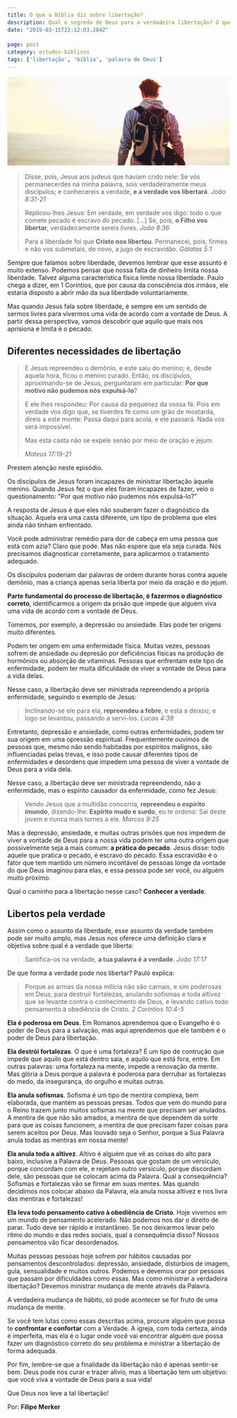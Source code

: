 ```yaml
---
title: O que a Bíblia diz sobre libertação?
description: Qual o segredo de Deus para a verdadeira libertação? O que diz a Bíblia sobre isso? Descubra aqui.
date: "2019-03-15T22:12:03.284Z"

page: post
category: estudos-biblicos
tags: ['libertação', 'bíblia', 'palavra de Deus']
---
```


![Pássaro voando no céu](./freedom.jpg)

> Disse, pois, Jesus aos judeus que haviam crido nele: Se vós permanecerdes na minha palavra, sois verdadeiramente meus discípulos; e conhecereis a verdade, **e a verdade vos libertará**. *João 8:31-21*
>
> Replicou-lhes Jesus: Em verdade, em verdade vos digo: todo o que comete pecado é escravo do pecado. […]  Se, pois, **o Filho vos libertar**, verdadeiramente sereis livres. *João 8:36*
>
> Para a liberdade foi que **Cristo nos libertou**. Permanecei, pois, firmes e não vos submetais, de novo, a jugo de escravidão. *Gálatas 5:1*

Sempre que falamos sobre liberdade, devemos lembrar que esse assunto é muito extenso. Podemos pensar que nossa falta de dinheiro limita nossa liberdade. Talvez alguma característica física limite nossa liberdade. Paulo chega a dizer, em 1 Coríntios, que por causa da consciência dos irmãos, ele estaria disposto a abrir mão da sua liberdade voluntariamente.

Mas quando Jesus fala sobre liberdade, é sempre em um sentido de sermos livres para vivermos uma vida de acordo com a vontade de Deus. A partir dessa perspectiva, vamos descobrir que aquilo que mais nos aprisiona e limita é o pecado.

## Diferentes necessidades de libertação

> E Jesus repreendeu o demônio, e este saiu do menino; e, desde aquela hora, ficou o menino curado.
> Então, os discípulos, aproximando-se de Jesus, perguntaram em particular: **Por que motivo não pudemos nós expulsá-lo**?
>
> E ele lhes respondeu: Por causa da pequenez da vossa fé. Pois em verdade vos digo que, se tiverdes fé como um grão de mostarda, direis a este monte: Passa daqui para acolá, e ele passará. Nada vos será impossível.
>
> Mas esta casta não se expele senão por meio de oração e jejum.
>
> *Mateus 17:19-21*

Prestem atenção neste episódio.

Os discípulos de Jesus foram incapazes de ministrar libertação àquele menino. Quando Jesus fez o que eles foram incapazes de fazer, veio o questionamento: "Por que motivo não pudemos nós expulsá-lo?"

A resposta de Jesus é que eles não souberam fazer o diagnóstico da situação. Aquela era uma casta diferente, um tipo de problema que eles ainda não tinham enfrentado.

Você pode administrar remédio para dor de cabeça em uma pessoa que está com azia? Claro que pode. Mas não espere que ela seja curada. Nós precisamos diagnosticar corretamente, para aplicarmos o tratamento adequado.

Os discípulos poderiam dar palavras de ordem durante horas contra aquele demônio, mas a criança apenas seria liberta por meio da oração e do jejum.

**Parte fundamental do processo de libertação, é fazermos o diagnóstico correto**, identificarmos a origem da prisão que impede que alguém viva uma vida de acordo com a vontade de Deus.

Tomemos, por exemplo, a depressão ou ansiedade. Elas pode ter origens muito diferentes.

Podem ter origem em uma enfermidade física. Muitas vezes, pessoas sofrem de ansiedade ou depresão por deficiências físicas na produção de hormônios ou absorção de vitaminas. Pessoas que enfrentam este tipo de enfermidade, podem ter muita dificuldade de viver a vontade de Deus para a vida delas.

Nesse caso, a libertação deve ser ministrada repreendendo a própria enfermidade, seguindo o exemplo de Jesus:

> Inclinando-se ele para ela, **repreendeu a febre**, e esta a deixou; e logo se levantou, passando a servi-los. *Lucas 4:39*

Entretanto, depressão e ansiedade, como outras enfermidades, podem ter sua origem em uma opressão espiritual. Frequentemente ouvimos de pessoas que, mesmo não sendo habitadas por espíritos malígnos, são influenciadas pelas trevas, e isso pode causar diferentes tipos de enfermidades e desordens que impedem uma pessoa de viver a vontade de Deus para a vida dela.

Nesse caso, a libertação deve ser ministrada repreendendo, não a enfermidade, mas o espírito causador da enfermidade, como fez Jesus:

> Vendo Jesus que a multidão concorria, **repreendeu o espírito imundo**, dizendo-lhe: **Espírito mudo e surdo**, eu te ordeno: Sai deste jovem e nunca mais tornes a ele. *Marcos 9:25*

Mas a depressão, ansiedade, e muitas outras prisões que nos impedem de viver a vontade de Deus para a nossa vida podem ter uma outra origem que possivelmente seja a mais comum: **a prática do pecado**. Jesus disse: todo aquele que pratica o pecado, é escravo do pecado. Essa escravidão é o fator que tem mantido um número incontável de pessoas longe da vontade do que Deus imaginou para elas, e essa pessoa pode ser você, ou alguém muito próximo.

Qual o caminho para a libertação nesse caso? **Conhecer a verdade**.

## Libertos pela verdade

Assim como o assunto da liberdade, esse assunto da verdade também pode ser muito amplo, mas Jesus nos oferece uma definição clara e objetiva sobre qual é a verdade que liberta:

> Santifica-os na verdade, **a tua palavra é a verdade**. *João 17:17*

De que forma a verdade pode nos libertar? Paulo explica:

> Porque as armas da nossa milícia não são carnais, e sim poderosas em Deus, para destruir fortalezas, anulando sofismas e toda altivez que se levante contra o conhecimento de Deus, e levando cativo todo pensamento à obediência de Cristo. *2 Coríntios 10:4-5*

**Ela é poderosa em Deus**. Em Romanos aprendemos que o Evangelho é o poder de Deus para a salvação, mas aqui aprendemos que ele também é o poder de Deus para libertação.

**Ela destrói fortalezas**. O que é uma fortaleza? É um tipo de contrução que impede que aquilo que está dentro saia, e aquilo que está fora, entre. Em outras palavras: uma fortaleza na mente, impede a renovação da mente. Mas glória a Deus porque a palavra é poderosa para derrubar as fortalezas do medo, da insegurança, do orgulho e muitas outras.

**Ela anula sofismas**. Sofisma é um tipo de mentira complexa, bem elaborada, que mantém as pessoas presas. Todos que vem do mundo para o Reino trazem junto muitos sofismas na mente que precisam ser anulados. A mentira de que não são amados, a mentira de que dependem da sorte para que as coisas funcionem, a mentira de que precisam fazer coisas para serem aceitos por Deus. Mas louvado seja o Senhor, porque a Sua Palavra anula todas as mentiras em nossa mente!

**Ela anula toda a altivez**. Altivo é alguém que vê as coisas do alto para baixo, inclusive a Palavra de Deus. Pessoas que gostam de um versículo, porque concordam com ele, e rejeitam outro versículo, porque discordam dele, são pessoas que se colocam acima da Palavra. Qual a consequência? Sofismas e fortalezas vão se firmar em suas mentes. Mas quando decidimos nos colocar abaixo da Palavra, ela anula nossa altivez e nos livra das mentiras e fortalezas!

**Ela leva todo pensamento cativo à obediência de Cristo**. Hoje vivemos em um mundo de pensamento acelerado. Não podemos nos dar o direito de parar. Tudo deve ser rápido e instantâneo. Se nos deixarmos levar pelo ritmo do mundo e das redes sociais, qual a consequência disso? Nossos pensamentos vão ficar desordenados.

Muitas pessoas pessoas hoje sofrem por hábitos causadas por pensamentos descontrolados: depressão, ansiedade, distúrbios de imagem, gula, sensualidade e muitos outros. Podemos e devemos orar por pessoas que passam por dificuldades como essas. Mas como ministrar a verdadeira libertação? Devemos ministrar mudança de mente através da Palavra.

A verdadeira mudança de hábito, só pode acontecer se for fruto de uma mudança de mente.

Se você tem lutas como essas descritas acima, procure alguém que possa te **confrontar e confortar** com a Verdade. A igreja, com toda certeza, ainda é imperfeita, mas ela é o lugar onde você vai encontrar alguém que possa fazer um diagnóstico correto do seu problema e ministrar a libertação de forma adequada.

Por fim, lembre-se que a finalidade da libertação não é apenas sentir-se bem. Deus pode nos curar e trazer alívio, mas a libertação tem um objetivo: que você viva a vontade de Deus para a sua vida!

Que Deus nos leve a tal libertação!

Por: **Filipe Merker**